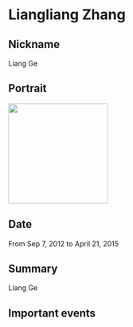 # Liangliang Zhang

## Nickname

Liang Ge

## Portrait

<img src="/blog/images/liangliangzhang-portrait.jpg" alt="" style="width: 200px;" class="rotate90"/>

## Date

From Sep 7, 2012 to April 21, 2015

## Summary

Liang Ge 


## Important events

## 